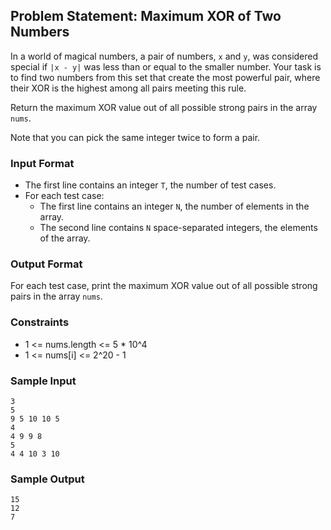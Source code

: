 ## Problem Statement: Maximum XOR of Two Numbers

In a world of magical numbers, a pair of numbers, `x` and `y`, was considered special if `|x - y|` was less than or equal to the smaller number. Your task is to find two numbers from this set that create the most powerful pair, where their XOR is the highest among all pairs meeting this rule.

Return the maximum XOR value out of all possible strong pairs in the array `nums`.

Note that you can pick the same integer twice to form a pair.

### Input Format

- The first line contains an integer `T`, the number of test cases.
- For each test case:
  - The first line contains an integer `N`, the number of elements in the array.
  - The second line contains `N` space-separated integers, the elements of the array.

### Output Format

For each test case, print the maximum XOR value out of all possible strong pairs in the array `nums`.

### Constraints

- 1 <= nums.length <= 5 * 10^4
- 1 <= nums[i] <= 2^20 - 1

### Sample Input

```terminal
3
5
9 5 10 10 5
4
4 9 9 8
5
4 4 10 3 10
```

### Sample Output

```terminal
15
12
7
```
